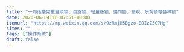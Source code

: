 ```yaml
---
title: "一句话撸完重量级锁、自旋锁、轻量级锁、偏向锁、悲观、乐观锁等各种锁"
date: 2020-06-04T16:07:51+08:00
itemurl: "https://mp.weixin.qq.com/s/9zRmjH5Bgzo-EDIzZ5C7Hg"
sites: ""
tags: ["操作系统"]
draft: false
---
```


